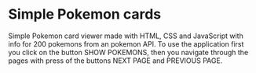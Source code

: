 # Simple Pokemon cards
 Simple Pokemon card viewer made with HTML, CSS and JavaScript with info for 200 pokemons from an pokemon API.
To use the application first you click on the button SHOW POKEMONS, then you navigate through the pages with press of the buttons NEXT PAGE and PREVIOUS PAGE.
